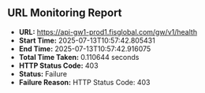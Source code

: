 ## URL Monitoring Report

- **URL:** https://api-gw1-prod1.fisglobal.com/gw/v1/health
- **Start Time:** 2025-07-13T10:57:42.805431
- **End Time:** 2025-07-13T10:57:42.916075
- **Total Time Taken:** 0.110644 seconds
- **HTTP Status Code:** 403
- **Status:** Failure
- **Failure Reason:** HTTP Status Code: 403
